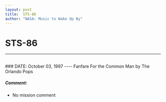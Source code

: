 ```yaml
---
layout: post
title:  STS-86
author: "NASA: Music to Wake Up By"
---
```


# STS-86
----
<br/>
### DATE: October 03, 1997
----
Fanfare For the Common Man by The Orlando Pops

##### Comment:
* No mission comment
